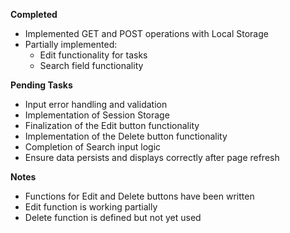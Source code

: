 **Completed**
- Implemented GET and POST operations with Local Storage
- Partially implemented:
  - Edit functionality for tasks
  - Search field functionality

**Pending Tasks**
- Input error handling and validation
- Implementation of Session Storage
- Finalization of the Edit button functionality
- Implementation of the Delete button functionality
- Completion of Search input logic
- Ensure data persists and displays correctly after page refresh

**Notes**
- Functions for Edit and Delete buttons have been written
- Edit function is working partially
- Delete function is defined but not yet used

